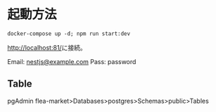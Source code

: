 # 起動方法

```bash:
docker-compose up -d; npm run start:dev
```

<http://localhost:81/>に接続。

Email: <nestjs@example.com>
Pass: password

## Table

pgAdmin
flea-market>Databases>postgres>Schemas>public>Tables
